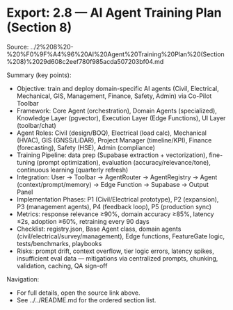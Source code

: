 # Export: 2.8 — AI Agent Training Plan (Section 8)

Source: ../2%208%20-%20%F0%9F%A4%96%20AI%20Agent%20Training%20Plan%20(Section%208)%2029d608c2eef780f985acda507203bf04.md

Summary (key points):
- Objective: train and deploy domain-specific AI agents (Civil, Electrical, Mechanical, GIS, Management, Finance, Safety, Admin) via Co-Pilot Toolbar
- Framework: Core Agent (orchestration), Domain Agents (specialized), Knowledge Layer (pgvector), Execution Layer (Edge Functions), UI Layer (toolbar/chat)
- Agent Roles: Civil (design/BOQ), Electrical (load calc), Mechanical (HVAC), GIS (GNSS/LiDAR), Project Manager (timeline/KPI), Finance (forecasting), Safety (HSE), Admin (compliance)
- Training Pipeline: data prep (Supabase extraction + vectorization), fine-tuning (prompt optimization), evaluation (accuracy/relevance/tone), continuous learning (quarterly refresh)
- Integration: User → Toolbar → AgentRouter → AgentRegistry → Agent (context/prompt/memory) → Edge Function → Supabase → Output Panel
- Implementation Phases: P1 (Civil/Electrical prototype), P2 (expansion), P3 (management agents), P4 (feedback loop), P5 (production sync)
- Metrics: response relevance ≥90%, domain accuracy ≥85%, latency ≤2s, adoption ≥60%, retraining every 90 days
- Checklist: registry.json, Base Agent class, domain agents (civil/electrical/survey/management), Edge functions, FeatureGate logic, tests/benchmarks, playbooks
- Risks: prompt drift, context overflow, tier logic errors, latency spikes, insufficient eval data — mitigations via centralized prompts, chunking, validation, caching, QA sign-off

Navigation:
- For full details, open the source link above.
- See ../../README.md for the ordered section list.

